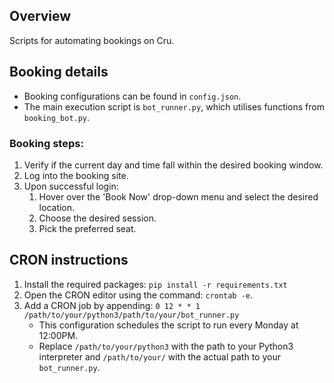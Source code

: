 ## Overview
Scripts for automating bookings on Cru.

## Booking details
- Booking configurations can be found in `config.json`.
- The main execution script is `bot_runner.py`, which utilises functions from `booking_bot.py`.

### Booking steps:
1. Verify if the current day and time fall within the desired booking window.
2. Log into the booking site.
3. Upon successful login:
    1. Hover over the 'Book Now' drop-down menu and select the desired location.
    2. Choose the desired session.
    3. Pick the preferred seat.

## CRON instructions
1. Install the required packages: `pip install -r requirements.txt`
2. Open the CRON editor using the command: `crontab -e`.
3. Add a CRON job by appending: `0 12 * * 1 /path/to/your/python3/path/to/your/bot_runner.py`
    - This configuration schedules the script to run every Monday at 12:00PM.
    - Replace `/path/to/your/python3` with the path to your Python3 interpreter and `/path/to/your/` with the actual path to your `bot_runner.py`.
